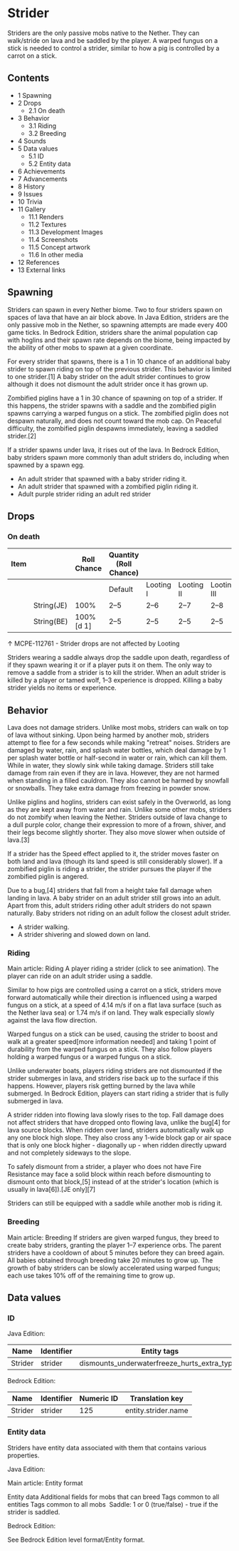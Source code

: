 # Strider
Striders are the only passive mobs native to the Nether. They can walk/stride on lava and be saddled by the player. A warped fungus on a stick is needed to control a strider, similar to how a pig is controlled by a carrot on a stick.

## Contents
- 1 Spawning
- 2 Drops
	- 2.1 On death
- 3 Behavior
	- 3.1 Riding
	- 3.2 Breeding
- 4 Sounds
- 5 Data values
	- 5.1 ID
	- 5.2 Entity data
- 6 Achievements
- 7 Advancements
- 8 History
- 9 Issues
- 10 Trivia
- 11 Gallery
	- 11.1 Renders
	- 11.2 Textures
	- 11.3 Development Images
	- 11.4 Screenshots
	- 11.5 Concept artwork
	- 11.6 In other media
- 12 References
- 13 External links

## Spawning
Striders can spawn in every Nether biome. Two to four striders spawn on spaces of lava that have an air block above. In Java Edition, striders are the only passive mob in the Nether, so spawning attempts are made every 400 game ticks. In Bedrock Edition, striders share the animal population cap with hoglins and their spawn rate depends on the biome, being impacted by the ability of other mobs to spawn at a given coordinate.

For every strider that spawns, there is a 1 in 10 chance of an additional baby strider to spawn riding on top of the previous strider. This behavior is limited to one strider.[1] A baby strider on the adult strider continues to grow although it does not dismount the adult strider once it has grown up. 

Zombified piglins have a 1 in 30 chance of spawning on top of a strider. If this happens, the strider spawns with a saddle and the zombified piglin spawns carrying a warped fungus on a stick. The zombified piglin does not despawn naturally, and does not count toward the mob cap. On Peaceful difficulty, the zombified piglin despawns immediately, leaving a saddled strider.[2]

If a strider spawns under lava, it rises out of the lava. In Bedrock Edition, baby striders spawn more commonly than adult striders do, including when spawned by a spawn egg.

- An adult strider that spawned with a baby strider riding it.
- An adult strider that spawned with a zombified piglin riding it.
- Adult purple strider riding an adult red strider

## Drops
### On death
| Item |            | Roll Chance | Quantity (Roll Chance) |           |            |             |
|------|------------|-------------|------------------------|-----------|------------|-------------|
|      |            |             | Default                | Looting I | Looting II | Looting III |
|      | String(JE) | 100%        | 2–5                    | 2–6       | 2–7        | 2–8         |
|      | String(BE) | 100%[d 1]   | 2–5                    | 2–5       | 2–5        | 2–5         |


↑ MCPE-112761 - Strider drops are not affected by Looting


Striders wearing a saddle always drop the saddle upon death, regardless of if they spawn wearing it or if a player puts it on them. The only way to remove a saddle from a strider is to kill the strider. 
When an adult strider is killed by a player or tamed wolf, 1–3 experience is dropped. Killing a baby strider yields no items or experience.

## Behavior
Lava does not damage striders. Unlike most mobs, striders can walk on top of lava without sinking. Upon being harmed by another mob, striders attempt to flee for a few seconds while making "retreat" noises. Striders are damaged by water, rain, and splash water bottles, which deal damage by 1 per splash water bottle or half-second in water or rain, which can kill them. While in water, they slowly sink while taking damage. Striders still take damage from rain even if they are in lava. However, they are not harmed when standing in a filled cauldron. They also cannot be harmed by snowfall or snowballs. They take extra damage from freezing in powder snow.

Unlike piglins and hoglins, striders can exist safely in the Overworld, as long as they are kept away from water and rain. Unlike some other mobs, striders do not zombify when leaving the Nether. Striders outside of lava change to a dull purple color, change their expression to more of a frown, shiver, and their legs become slightly shorter. They also move slower when outside of lava.[3]

If a strider has the Speed effect applied to it, the strider moves faster on both land and lava (though its land speed is still considerably slower). If a zombified piglin is riding a strider, the strider pursues the player if the zombified piglin is angered.

Due to a bug,[4] striders that fall from a height take fall damage when landing in lava. A baby strider on an adult strider still grows into an adult. Apart from this, adult striders riding other adult striders do not spawn naturally. Baby striders not riding on an adult follow the closest adult strider.

- A strider walking.
- A strider shivering and slowed down on land.

### Riding
Main article: Riding
A player riding a strider (click to see animation).
The player can ride on an adult strider using a saddle. 

Similar to how pigs are controlled using a carrot on a stick, striders move forward automatically while their direction is influenced using a warped fungus on a stick, at a speed of 4.14 m/s if on a flat lava surface (such as the Nether lava sea) or 1.74 m/s if on land. They walk especially slowly against the lava flow direction.

Warped fungus on a stick can be used, causing the strider to boost and walk at a greater speed[more information needed] and taking 1 point of durability from the warped fungus on a stick. They also follow players holding a warped fungus or a warped fungus on a stick. 

Unlike underwater boats, players riding striders are not dismounted if the strider submerges in lava, and striders rise back up to the surface if this happens. However, players risk getting burned by the lava while submerged. In Bedrock Edition, players can start riding a strider that is fully submerged in lava.

A strider ridden into flowing lava slowly rises to the top. Fall damage does not affect striders that have dropped onto flowing lava, unlike the bug[4] for lava source blocks. When ridden over land, striders automatically walk up any one block high slope. They also cross any 1-wide block gap or air space that is only one block higher - diagonally up - when ridden directly upward and not completely sideways to the slope.

To safely dismount from a strider, a player who does not have Fire Resistance may face a solid block within reach before dismounting to dismount onto that block,[5] instead of at the strider's location (which is usually in lava[6]).‌[JE  only][7]

Striders can still be equipped with a saddle while another mob is riding it.

### Breeding
Main article: Breeding
If striders are given warped fungus, they breed to create baby striders, granting the player 1–7 experience orbs. The parent striders have a cooldown of about 5 minutes before they can breed again. All babies obtained through breeding take 20 minutes to grow up. The growth of baby striders can be slowly accelerated using warped fungus; each use takes 10% off of the remaining time to grow up.

## Data values
### ID
Java Edition:

| Name    | Identifier | Entity tags                                  | Translation key          |
|---------|------------|----------------------------------------------|--------------------------|
| Strider | strider    | dismounts_underwaterfreeze_hurts_extra_types | entity.minecraft.strider |

Bedrock Edition:

| Name    | Identifier | Numeric ID | Translation key     |
|---------|------------|------------|---------------------|
| Strider | strider    | 125        | entity.strider.name |

### Entity data
Striders have entity data associated with them that contains various properties.

Java Edition:

Main article: Entity format

 Entity data
Additional fields for mobs that can breed
Tags common to all entities
Tags common to all mobs
 Saddle: 1 or 0 (true/false) - true if the strider is saddled.

Bedrock Edition:

See Bedrock Edition level format/Entity format.
